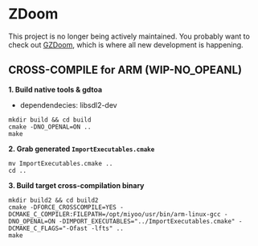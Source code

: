 # ZDoom
This project is no longer being actively maintained. You probably want to check out [GZDoom](https://github.com/coelckers/gzdoom), which is where all new development is happening.

## CROSS-COMPILE for ARM (WIP-NO_OPEANL)

**1. Build native tools & gdtoa**

- dependendecies: libsdl2-dev
```
mkdir build && cd build
cmake -DNO_OPENAL=ON ..
make
```
**2. Grab generated `ImportExecutables.cmake`**
```
mv ImportExecutables.cmake ..
cd ..
```
**3. Build target cross-compilation binary**
```
mkdir build2 && cd build2
cmake -DFORCE_CROSSCOMPILE=YES -DCMAKE_C_COMPILER:FILEPATH=/opt/miyoo/usr/bin/arm-linux-gcc -DNO_OPENAL=ON -DIMPORT_EXECUTABLES="../ImportExecutables.cmake" -DCMAKE_C_FLAGS="-Ofast -lfts" ..
make
```
